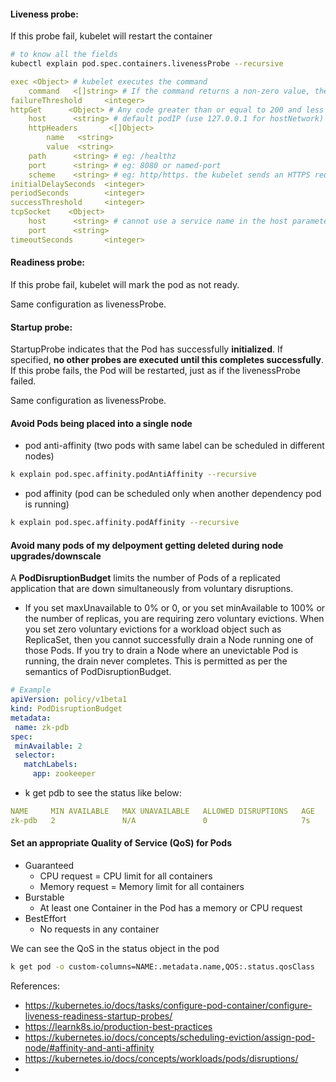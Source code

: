 #### Liveness probe:
If this probe fail, kubelet will restart the container
```sh
# to know all the fields
kubectl explain pod.spec.containers.livenessProbe --recursive
```
```yaml
exec <Object> # kubelet executes the command
    command   <[]string> # If the command returns a non-zero value, the kubelet kills the container and restarts it.
failureThreshold     <integer>
httpGet      <Object> # Any code greater than or equal to 200 and less than 400 indicates success. 
    host      <string> # default podIP (use 127.0.0.1 for hostNetwork)
    httpHeaders       <[]Object>
        name   <string>
        value  <string>
    path      <string> # eg: /healthz
    port      <string> # eg: 8080 or named-port
    scheme    <string> # eg: http/https. the kubelet sends an HTTPS request skipping the certificate verification
initialDelaySeconds  <integer>
periodSeconds        <integer>
successThreshold     <integer>
tcpSocket    <Object>
    host      <string> # cannot use a service name in the host parameter since the kubelet is unable to resolve it
    port      <string>
timeoutSeconds       <integer>
```

#### Readiness probe:
If this probe fail, kubelet will mark the pod as not ready.

Same configuration as livenessProbe.

#### Startup probe:
StartupProbe indicates that the Pod has successfully **initialized**. If specified, **no other probes are executed until this completes successfully**. If this probe fails, the Pod will be restarted, just as if the livenessProbe failed. 

Same configuration as livenessProbe.

#### Avoid Pods being placed into a single node
- pod anti-affinity (two pods with same label can be scheduled in different nodes)
```sh
k explain pod.spec.affinity.podAntiAffinity --recursive
```

- pod affinity (pod can be scheduled only when another dependency pod is running)
```sh
k explain pod.spec.affinity.podAffinity --recursive
```

#### Avoid many pods of my delpoyment getting deleted during node upgrades/downscale
 A **PodDisruptionBudget** limits the number of Pods of a replicated application that are down simultaneously from voluntary disruptions.

 - If you set maxUnavailable to 0% or 0, or you set minAvailable to 100% or the number of replicas, you are requiring zero voluntary evictions. When you set zero voluntary evictions for a workload object such as ReplicaSet, then you cannot successfully drain a Node running one of those Pods. If you try to drain a Node where an unevictable Pod is running, the drain never completes. This is permitted as per the semantics of PodDisruptionBudget.

 ```yaml
 # Example
apiVersion: policy/v1beta1
kind: PodDisruptionBudget
metadata:
  name: zk-pdb
spec:
  minAvailable: 2
  selector:
    matchLabels:
      app: zookeeper
```

- k get pdb <pdb-name> to see the status like below:
```yaml
NAME     MIN AVAILABLE   MAX UNAVAILABLE   ALLOWED DISRUPTIONS   AGE
zk-pdb   2               N/A               0                     7s
```

#### Set an appropriate Quality of Service (QoS) for Pods
- Guaranteed
    - CPU request = CPU limit for all containers
    - Memory request = Memory limit for all containers
- Burstable
    - At least one Container in the Pod has a memory or CPU request
- BestEffort
    - No requests in any container

We can see the QoS in the status object in the pod
```sh
k get pod -o custom-columns=NAME:.metadata.name,QOS:.status.qosClass
```

References:
- https://kubernetes.io/docs/tasks/configure-pod-container/configure-liveness-readiness-startup-probes/
- https://learnk8s.io/production-best-practices
- https://kubernetes.io/docs/concepts/scheduling-eviction/assign-pod-node/#affinity-and-anti-affinity
- https://kubernetes.io/docs/concepts/workloads/pods/disruptions/
- 